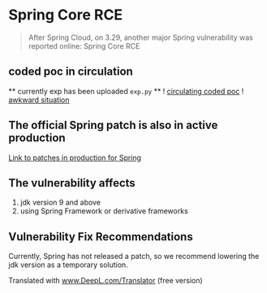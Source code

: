 # Spring Core RCE

> After Spring Cloud, on 3.29, another major Spring vulnerability was reported online: Spring Core RCE

## coded poc in circulation
** currently exp has been uploaded ``exp.py`` **
! [circulating coded poc](images/poc.png)
! [awkward situation](images/img_1.png)

## The official Spring patch is also in active production  
[Link to patches in production for Spring](https://github.com/spring-projects/spring-framework/commit/7f7fb58dd0dae86d22268a4b59ac7c72a6c22529)

## The vulnerability affects
1. jdk version 9 and above
2. using Spring Framework or derivative frameworks
## Vulnerability Fix Recommendations
Currently, Spring has not released a patch, so we recommend lowering the jdk version as a temporary solution.

Translated with www.DeepL.com/Translator (free version)
